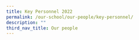 ```yaml
---
title: Key Personnel 2022
permalink: /our-school/our-people/key-personnel/
description: ""
third_nav_title: Our people
---
```


